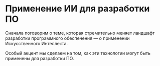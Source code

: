 # Применение ИИ для разработки ПО

Сначала поговорим о теме, которая стремительно меняет ландшафт разработки программного обеспечения — 
о применении Искусственного Интеллекта.

Особый акцент мы сделаем на том, как эти технологии могут быть применены для разработки ПО.
